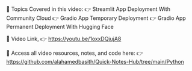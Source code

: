 
🎯 Topics Covered in this video:
👉 Streamlit App Deployment With Community Cloud
👉 Gradio App Temporary Deployment 
👉 Gradio App Permanent Deployment With Hugging Face

🔗 Video Link,
👉 https://youtu.be/1oxxDQjujA8

🔗 Access all video resources, notes, and code here:
👉 https://github.com/alahamedbasith/Quick-Notes-Hub/tree/main/Python

